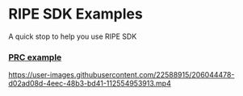 # RIPE SDK Examples

A quick stop to help you use RIPE SDK

### [PRC example](prc.html)

https://user-images.githubusercontent.com/22588915/206044478-d02ad08d-4eec-48b3-bd41-112554953913.mp4
